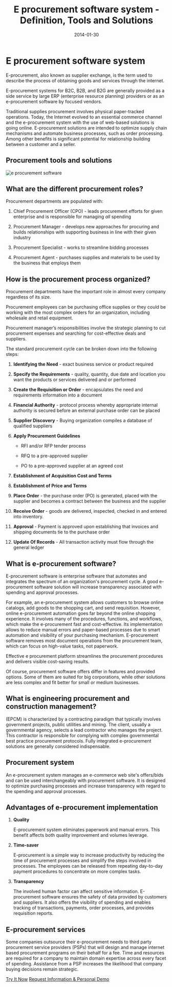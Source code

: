 ﻿---
title: E procurement software system - Definition, Tools and Solutions
description: What is e procurement software? E procurement system definition. Online procurement tools and solutions.
date: 2014-01-30
canonical: https://virtocommerce.com/glossary/epcm-process-software
permalink: glossary/epcm-process-software
ogimage: https://virtocommerce.com/assets/images/vc_fb.jpg
ogtitle: E procurement software system - Definition| Glossary Virto Commerce.
ogsitename: Virtocommerce
twittercard: summary
twittertitle: Virto Commerce
twitterdescription: Virto Commerce is a powerful ecommerce platform that includes everything you need to create an online store and sell online. Try it free with Free Community License
twitterimage: https://virtocommerce.com/assets/images/vc_fb-2.jpg
twittersite: Virtocommerce
layout: glossary
tags : 
- glossary
- E procurement software system
---
<div class="business-cnt">
    <div class="head __cart">
        <h1 class="title">E procurement software system</h1>
    </div>
    <p class="text">E-procurement, also known as supplier exchange, is the term used to describe the process of obtaining goods and services through the internet.</p>
    <p class="text">E-procurement systems for B2C, B2B, and B2G are generally provided as a side service by large ERP (enterprise resource planning) providers or as an e-procurement software by focused vendors.</p>
    <p class="text">Traditional supplies procurement involves physical paper-tracked operations. Today, the Internet evolved to an essential commerce channel and the e-procurement system with the use of web-based solutions is going online. E-procurement solutions are intended to optimize supply chain mechanisms and automate business processes, such as order processing. Among other benefits is significant potential for relationship building between a customer and a seller.</p>
    <h2 class="sub-title">Procurement tools and solutions</h2>
    <img alt="e procurement software" src="assets/images/epcm-process-software.jpg"></img>
    <h2 class="sub-title">What are the different procurement roles?</h2>
    <p class="text">Procurement departments are populated with:</p>
    <ol class="text">
        <li>
            <p>Chief Procurement Officer (CPO) - leads procurement efforts for given enterprise and is responsible for managing <i>all</i> spending</p>
        </li>
        <li>
            <p>Procurement Manager - develops new approaches for procuring and builds relationships with supporting business in line with their given industry</p>
        </li>
        <li>
            <p>Procurement Specialist - works to streamline bidding processes</p>
        </li>
        <li>
            <p>Procurement Agent - purchases supplies and materials to be used by the business that employs them</p>
        </li>
    </ol>
    <h2 class="sub-title">How is the procurement process organized?</h2>
    <p class="text">Procurement departments have the important role in almost every company regardless of its size.</p>
    <p class="text">Procurement employees can be purchasing office supplies or they could be working with the most complex orders for an organization, including wholesale and retail equipment.</p>
    <p class="text">Procurement manager’s responsibilities involve the strategic planning to cut procurement expenses and searching for cost-effective deals and suppliers.</p>
    <p class="text">The standard procurement cycle can be broken down into the following steps:</p>
    <ol class="text">
        <li>
            <p><strong>Identifying the Need</strong> - exact business service or product required</p>
        </li>
        <li>
            <p><strong>Specify the Requirements</strong> - quality, quantity, due date and location you want the products or services delivered and or performed</p>
        </li>
        <li>
            <p><strong>Create the Requisition or Order</strong> - encapsulates the need and requirements information into a document</p>
        </li>
        <li>
            <p><strong>Financial Authority</strong> - protocol process whereby appropriate internal authority is secured before an external purchase order can be placed</p>
        </li>
        <li>
            <p><strong>Supplier Discovery</strong> - Buying organization compiles a database of qualified suppliers</p>
        </li>
        <li>
            <p><strong>Apply Procurement Guidelines</strong></p>
            <ul>
                <li>
                    <p>RFI and/or RFP tender process</p>
                </li>
                <li>
                    <p>RFQ to a pre-approved supplier</p>
                </li>
                <li>
                    <p>PO to a pre-approved supplier at an agreed cost</p>
                </li>
            </ul>
        </li>
        <li>
            <p><strong>Establishment of Acquisition Cost and Terms</strong></p>
        </li>
        <li>
            <p><strong>Establishment of Price and Terms</strong></p>
        </li>
        <li>
            <p><strong>Place Order</strong> - the purchase order (PO) is generated, placed with the supplier and becomes a contract between the business and the supplier</p>
        </li>
        <li>
            <p><strong>Receive Order</strong> - goods are delivered, inspected, checked in and entered into inventory.</p>
        </li>
        <li>
            <p><strong>Approval</strong> - Payment is approved upon establishing that invoices and shipping documents tie to the purchase order</p>
        </li>
        <li>
            <p><strong>Update Of Records</strong> - All transaction activity must flow through the general ledger</p>
        </li>
    </ol>
    <h2 class="sub-title">What is e-procurement software?</h2>
    <p class="text">E-procurement software is enterprise software that automates and integrates the spectrum of an organization's procurement cycle. A good e-procurement software solution will increase transparency associated with spending and approval processes.</p>
    <p class="text">For example, an e-procurement system allows customers to browse online catalogs, add goods to the shopping cart, and send requisition. However, online e-procurement automation goes far beyond the online shopping experience. It involves many of the procedures, functions, and workflows, which make the e-procurement fast and cost-effective. Its implementation allows to reduce manual errors and paper-based processes due to smart automation and visibility of your purchasing mechanism. E-procurement software removes most document operations from the procurement team, which can focus on high-value tasks, not paperwork.</p>
    <p class="text">Effective e procurement platform streamlines the procurement procedures and delivers visible cost-saving results.</p>
    <p class="text">Of course, procurement software offers differ in features and provided options. Some of them are suited for big corporations, while other solutions are less complex and fit better for small or medium businesses.</p>
    <h2 class="sub-title">What is engineering procurement and construction management?</h2>
    <p class="text">(EPCM) is characterized by a contracting paradigm that typically involves government projects, public utilities and mining. The client, usually a governmental agency, selects a lead contractor who manages the project. This contractor is responsible for complying with complex governmental best practice procurement protocols. Fully integrated e-procurement solutions are generally considered indispensable.</p>
    <h2 class="sub-title">Procurement system</h2>
    <p class="text">An e-procurement system manages an e-commerce web site's offers/bids and can be used interchangeably with procurement software. It is designed to optimize purchasing processes and increase transparency with regard to the spending and approval processes.</p>
    <h2 class="sub-title">Advantages of e-procurement implementation</h2>
    <ol class="text">
        <li>
            <p><strong>Quality</strong></p>
            <p>E-procurement system eliminates paperwork and manual errors. This benefit affects both quality improvement and volumes leverage.</p>
        </li>
        <li>
            <p><strong>Time-saver</strong></p>
            <p>E-procurement is a simple way to increase productivity by reducing the time of procurement processes and simplify the steps involved in processes. The employees can be released from repeating day-to-day payment procedures to concentrate on more complex tasks.</p>
        </li>
        <li>
            <p><strong>Transparency</strong></p>
            <p>The involved human factor can affect sensitive information. E-procurement software ensures the safety of data provided by customers and suppliers. It also offers the visibility of spending and enables tracking of transactions, payments, order processes, and provides requisition reports.</p>
        </li>
    </ol>
    <h2 class="sub-title">E-procurement services</h2>
    <p class="text">Some companies outsource their e-procurement needs to third party procurement service providers (PSPs) that will design and manage internet based procurement programs on their behalf for a fee. Time and resources are required for a company to maintain domain expertise across every facet of spending. Assistance from a PSP increases the likelihood that company buying decisions remain strategic.</p>
    <div class="buttons">
        <a class="button fill" href="/try-now">Try It Now</a>
        <a class="button fill" href="/contact-us">Request Information & Personal Demo</a>
    </div>
</div>

